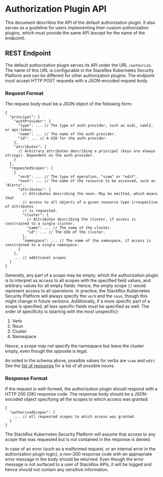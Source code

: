 # Authorization Plugin API

This document describes the API of the default authorization plugin.
It also serves as a guideline for users implementing their custom
authorization plugins, which must provide the same API (except for
the name of the endpoint).

## REST Endpoint

The default authorization plugin serves its API under the URL `/authorize`. The name
of this URL is configurable in the StackRox Kubernetes Security Platform and can
be different for other authorization plugins. The endpoint must accept HTTP POST
requests with a JSON-encoded request body.

### Request Format

The request body must be a JSON object of the following form:
```
{
  "principal": {
    "authProvider": {
      "type": ... // The type of auth provider, such as oidc, saml2, or api-token.
      "name": ... // The name of the auth provider.
      "id": ... // A UID for the auth provider.
    },
    "attributes": {
      // Arbitrary attributes describing a principal (keys are always strings). Dependent on the auth provider.
    }
  },
  "requestedScopes": [
    {
      "verb": ... // The type of operation, "view" or "edit".
      "noun": ... // The name of the resource to be accessed, such as "Alerts".
      "attributes": {
        // Attributes describing the noun. May be omitted, which means that
        // access to all objects of a given resource type irrespective of attributes
        // is requested.
        "cluster": {
          // Attributes describing the cluster, if access is constrained to a single cluster.
          "name": ... // The name of the cluster.
          "id": ... // The UID of the cluster.
        },
        "namespace": ... // The name of the namespace, if access is constrained to a single namespace.
      }
    },
    ... // additional scopes
  ]
}
```

Generally, any part of a scope may be empty, which the authorization plugin
is to interpret as access to all scopes with the specified field values, and arbitrary values
for all empty fields. Hence, the empty scope `{}` would represent access to all operations.
In practice, the StackRox Kubernetes Security Platform will always specify
the `verb` and the `noun`, though this might change in future versions.
Additionally, if a more specific part of a scope is specified, all less specific
fields must be specified as well. The order of specificity is (starting with the
most unspecific):
1. Verb
2. Noun
3. Cluster
4. Namespace

Hence, a scope may not specify the namespace but leave the cluster empty, even though the
opposite is legal.

As noted in the schema above, possible values for verbs are
`view` and `edit`. See the [list of resources](resources.md) for a list of
all possible nouns.

### Response Format

If the request is well-formed, the authorization plugin should respond with a
HTTP 200 (OK) response code. The response body should be a JSON-encoded
object specifying all the scopes to which access was granted:
```
{
  "authorizedScopes": [
    ... // all requested scopes to which access was granted.
  ]
}
```

The StackRox Kubernetes Security Platform will assume that access to
any scope that was requested but is not contained in the response is denied.

In case of an error (such as a malformed request, or an internal error in the authorization
plugin logic), a non-200 response code with an appropriate error message in the
body should be returned. Even though the error message is not surfaced to a user
of StackRox APIs, it will be logged and hence should not contain any sensitive
information.
